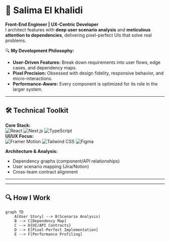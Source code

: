 # 👋 Salima El khalidi  
**Front-End Engineer | UX-Centric Developer**  
I architect features with **deep user scenario analysis** and **meticulous attention to dependencies**, delivering pixel-perfect UIs that solve real problems.  

🔍 **My Development Philosophy:**  
- **User-Driven Features:** Break down requirements into user flows, edge cases, and dependency maps.  
- **Pixel Precision:** Obsessed with design fidelity, responsive behavior, and micro-interactions.  
- **Performance-Aware:** Every component is optimized for its role in the larger system.  

---

## 🛠️ Technical Toolkit  
**Core Stack:**  
![React](https://img.shields.io/badge/-React-61DAFB?logo=react&logoColor=black) 
![Next.js](https://img.shields.io/badge/-Next.js-000000?logo=next.js) 
![TypeScript](https://img.shields.io/badge/-TypeScript-3178C6?logo=typescript)  
**UI/UX Focus:**  
![Framer Motion](https://img.shields.io/badge/-Framer_Motion-0055FF?logo=framer) 
![Tailwind CSS](https://img.shields.io/badge/-Tailwind-06B6D4?logo=tailwind-css) 
![Figma](https://img.shields.io/badge/-Figma-F24E1E?logo=figma)  

**Architecture & Analysis:**  
- Dependency graphs (component/API relationships)  
- User scenario mapping (Jira/Notion)  
- Cross-team contract alignment  

---


---

## 🔍 How I Work  
```mermaid
graph TD
    A[User Story] --> B(Scenario Analysis)
    B --> C[Dependency Map]
    C --> D{UI/API Contracts}
    D --> E[Pixel-Perfect Implementation]
    E --> F[Performance Profiling]
